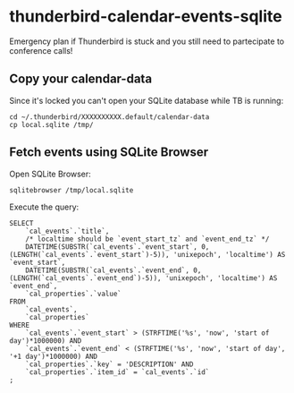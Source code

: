 # thunderbird-calendar-events-sqlite
Emergency plan if Thunderbird is stuck and you still need to partecipate to conference calls!

## Copy your calendar-data

Since it's locked you can't open your SQLite database while TB is running:

```
cd ~/.thunderbird/XXXXXXXXXX.default/calendar-data
cp local.sqlite /tmp/
```

## Fetch events using SQLite Browser

Open SQLite Browser:

```
sqlitebrowser /tmp/local.sqlite
```

Execute the query:

```
SELECT
	`cal_events`.`title`,
	/* localtime should be `event_start_tz` and `event_end_tz` */
	DATETIME(SUBSTR(`cal_events`.`event_start`, 0, (LENGTH(`cal_events`.`event_start`)-5)), 'unixepoch', 'localtime') AS `event_start`,
	DATETIME(SUBSTR(`cal_events`.`event_end`, 0, (LENGTH(`cal_events`.`event_end`)-5)), 'unixepoch', 'localtime') AS `event_end`,
	`cal_properties`.`value`
FROM
	`cal_events`,
	`cal_properties`
WHERE
	`cal_events`.`event_start` > (STRFTIME('%s', 'now', 'start of day')*1000000) AND
	`cal_events`.`event_end` < (STRFTIME('%s', 'now', 'start of day', '+1 day')*1000000) AND
	`cal_properties`.`key` = 'DESCRIPTION' AND
	`cal_properties`.`item_id` = `cal_events`.`id`
;
```
